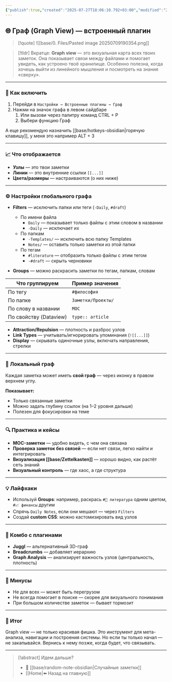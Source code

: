 ```yaml
---
{"publish":true,"created":"2025-07-27T18:06:10.792+03:00","modified":"2025-08-02T13:27:47.859+03:00","cssclasses":""}
---
```


## 🌐 Граф (Graph View) — встроенный плагин

>[!quote] ![[base/0. Files/Pasted image 20250709190354.png]]

> [!tldr] Вкратце:
> **Graph view** — это визуальная карта всех твоих заметок. Она показывает связи между файлами и помогает увидеть, как устроено твоё хранилище. Особенно полезна, когда хочешь выйти из линейного мышления и посмотреть на знания «сверху». 

---

### 🔧 Как включить

1. Перейди в `Настройки → Встроенные плагины → Граф`
2. Нажми на значок графа в левом сайдбаре
	1. Или вызови через палитру команд CTRL + P 
	2. Выбери функцию Граф

А еще рекомендую назначить [[base/hotkeys-obsidian\|горячую клавишу]], у меня это например ALT + 3

---

### 📈 Что отображается

- **Узлы** — это твои заметки
- **Линии** — это внутренние ссылки `[[...]]`
- **Цвета/размеры** — настраиваются (о них ниже)

---

### ⚙️ Настройки глобального графа

- **Filters** — исключить папки или теги (`-Daily`, `#draft`)

	- По имени файла  
	    - `Daily` — показывает только файлы с этим словом в названии
	    - `-Daily` — исключает их
	- По папкам  
	    - `-Templates/` — исключить всю папку Templates
	    - `Notes/` — оставить только заметки из этой папки
	- По тегам  
	    - `#literature` — отобразить только файлы с этим тегом
	    - `-#draft` — скрыть черновики

- **Groups** — можно раскрасить заметки по тегам, папкам, словам

| Что группируем         | Пример значения    |
| ---------------------- | ------------------ |
| По тегу                | `#философия`       |
| По папке               | `Заметки/Проекты/` |
| По слову в названии    | `MOC`              |
| По свойству (Dataview) | `type:: article`   |

- **Attraction/Repulsion** — плотность и разброс узлов
- **Link Types** — учитывать/игнорировать упоминания (`![[...]]`)
- **Display** — скрывать одиночные узлы, включать направления, стрелки

---

### 📄 Локальный граф

Каждая заметка может иметь **свой граф** — через иконку в правом верхнем углу.

**Показывает:**

- Только связанные заметки
- Можно задать глубину ссылок (на 1–2 уровня дальше)
- Полезен для фокусировки на теме
---

### 🔍 Практика и кейсы

- **MOC-заметки** — удобно видеть, с чем она связана
- **Проверка заметок без связей** — если нет связи, легко найти и интегрировать
- **Визуализация [[base/Zettelkasten]]** — хорошо видно, как растёт сеть знаний
- **Визуальный контроль** — где хаос, а где структура

---

### 💡 Лайфхаки

- Используй **Groups**: например, раскрась `#📖 литература` одним цветом, `#📈 финансы` другим
- Спрячь `Daily Notes`, если они мешают — через `Filters`
- Создай **custom CSS**: можно кастомизировать вид узлов
---

### 📎 Комбо с плагинами

- **Juggl** — альтернативный 3D-граф
- **Breadcrumbs** — добавляет иерархию
- **Graph Analysis** — анализирует важность узлов (центральность, плотность)

---

### 🧩 Минусы

- Не для всех — может быть перегрузом
- Не всегда помогает в поиске — скорее для визуального понимания
- При большом количестве заметок — бывает тормозит

---

### 📝 Итог

Graph view — не только красивая фишка. Это инструмент для мета-анализа, навигации и построения системы. Но если ты только начал — не закапывайся. Вернись к нему позже, когда будет, что связывать.

---
> [!abstract] Идем дальше?
> - 🧠 [[base/random-note-obsidian\|Случайные заметки]]
> - [[Home\|⬅️ Назад на главную]]